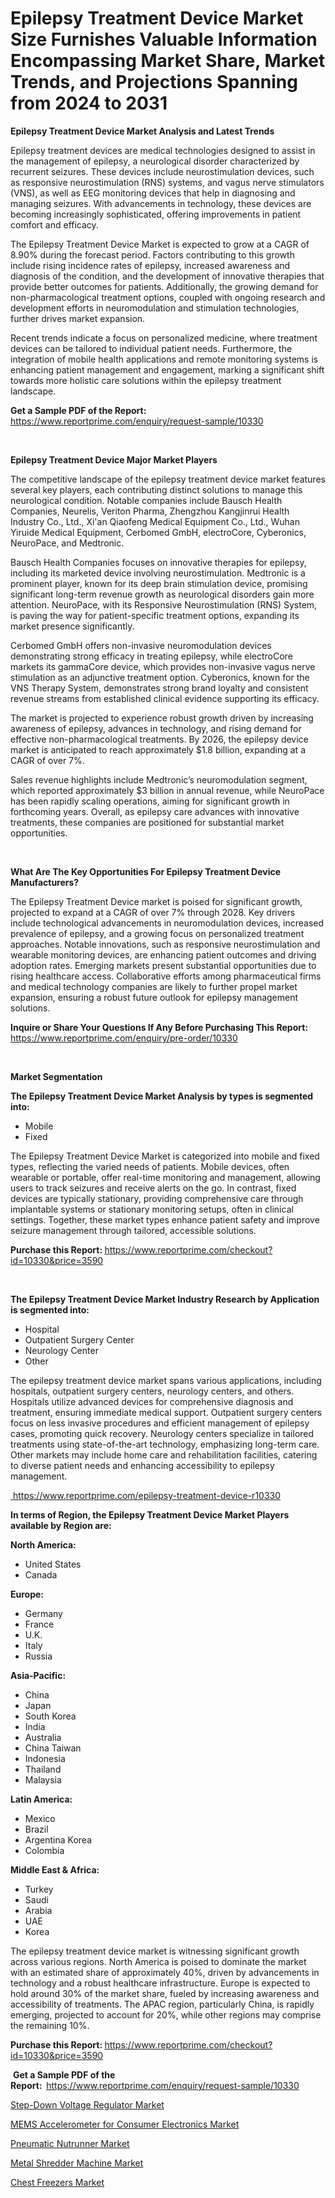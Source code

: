<p><h1>Epilepsy Treatment Device Market Size Furnishes Valuable Information Encompassing Market Share, Market Trends, and Projections Spanning from 2024 to 2031</h1></p><p><strong>Epilepsy Treatment Device Market Analysis and Latest Trends</strong></p>
<p><p>Epilepsy treatment devices are medical technologies designed to assist in the management of epilepsy, a neurological disorder characterized by recurrent seizures. These devices include neurostimulation devices, such as responsive neurostimulation (RNS) systems, and vagus nerve stimulators (VNS), as well as EEG monitoring devices that help in diagnosing and managing seizures. With advancements in technology, these devices are becoming increasingly sophisticated, offering improvements in patient comfort and efficacy.</p><p>The Epilepsy Treatment Device Market is expected to grow at a CAGR of 8.90% during the forecast period. Factors contributing to this growth include rising incidence rates of epilepsy, increased awareness and diagnosis of the condition, and the development of innovative therapies that provide better outcomes for patients. Additionally, the growing demand for non-pharmacological treatment options, coupled with ongoing research and development efforts in neuromodulation and stimulation technologies, further drives market expansion.</p><p>Recent trends indicate a focus on personalized medicine, where treatment devices can be tailored to individual patient needs. Furthermore, the integration of mobile health applications and remote monitoring systems is enhancing patient management and engagement, marking a significant shift towards more holistic care solutions within the epilepsy treatment landscape.</p></p>
<p><strong>Get a Sample PDF of the Report:&nbsp;</strong> <a href="https://www.reportprime.com/enquiry/request-sample/10330">https://www.reportprime.com/enquiry/request-sample/10330</a></p>
<p>&nbsp;</p>
<p><strong>Epilepsy Treatment Device Major Market Players</strong></p>
<p><p>The competitive landscape of the epilepsy treatment device market features several key players, each contributing distinct solutions to manage this neurological condition. Notable companies include Bausch Health Companies, Neurelis, Veriton Pharma, Zhengzhou Kangjinrui Health Industry Co., Ltd., Xi'an Qiaofeng Medical Equipment Co., Ltd., Wuhan Yiruide Medical Equipment, Cerbomed GmbH, electroCore, Cyberonics, NeuroPace, and Medtronic.</p><p>Bausch Health Companies focuses on innovative therapies for epilepsy, including its marketed device involving neurostimulation. Medtronic is a prominent player, known for its deep brain stimulation device, promising significant long-term revenue growth as neurological disorders gain more attention. NeuroPace, with its Responsive Neurostimulation (RNS) System, is paving the way for patient-specific treatment options, expanding its market presence significantly.</p><p>Cerbomed GmbH offers non-invasive neuromodulation devices demonstrating strong efficacy in treating epilepsy, while electroCore markets its gammaCore device, which provides non-invasive vagus nerve stimulation as an adjunctive treatment option. Cyberonics, known for the VNS Therapy System, demonstrates strong brand loyalty and consistent revenue streams from established clinical evidence supporting its efficacy. </p><p>The market is projected to experience robust growth driven by increasing awareness of epilepsy, advances in technology, and rising demand for effective non-pharmacological treatments. By 2026, the epilepsy device market is anticipated to reach approximately $1.8 billion, expanding at a CAGR of over 7%.</p><p>Sales revenue highlights include Medtronic’s neuromodulation segment, which reported approximately $3 billion in annual revenue, while NeuroPace has been rapidly scaling operations, aiming for significant growth in forthcoming years. Overall, as epilepsy care advances with innovative treatments, these companies are positioned for substantial market opportunities.</p></p>
<p>&nbsp;</p>
<p><strong>What Are The Key Opportunities For Epilepsy Treatment Device Manufacturers?</strong></p>
<p><p>The Epilepsy Treatment Device market is poised for significant growth, projected to expand at a CAGR of over 7% through 2028. Key drivers include technological advancements in neuromodulation devices, increased prevalence of epilepsy, and a growing focus on personalized treatment approaches. Notable innovations, such as responsive neurostimulation and wearable monitoring devices, are enhancing patient outcomes and driving adoption rates. Emerging markets present substantial opportunities due to rising healthcare access. Collaborative efforts among pharmaceutical firms and medical technology companies are likely to further propel market expansion, ensuring a robust future outlook for epilepsy management solutions.</p></p>
<p><strong>Inquire or Share Your Questions If Any Before Purchasing This Report:</strong> <a href="https://www.reportprime.com/enquiry/pre-order/10330">https://www.reportprime.com/enquiry/pre-order/10330</a></p>
<p>&nbsp;</p>
<p><strong>Market Segmentation</strong></p>
<p><strong>The Epilepsy Treatment Device Market Analysis by types is segmented into:</strong></p>
<p><ul><li>Mobile</li><li>Fixed</li></ul></p>
<p><p>The Epilepsy Treatment Device Market is categorized into mobile and fixed types, reflecting the varied needs of patients. Mobile devices, often wearable or portable, offer real-time monitoring and management, allowing users to track seizures and receive alerts on the go. In contrast, fixed devices are typically stationary, providing comprehensive care through implantable systems or stationary monitoring setups, often in clinical settings. Together, these market types enhance patient safety and improve seizure management through tailored, accessible solutions.</p></p>
<p><strong>Purchase this Report:&nbsp;</strong><a href="https://www.reportprime.com/checkout?id=10330&price=3590">https://www.reportprime.com/checkout?id=10330&price=3590</a></p>
<p>&nbsp;</p>
<p><strong>The Epilepsy Treatment Device Market Industry Research by Application is segmented into:</strong></p>
<p><ul><li>Hospital</li><li>Outpatient Surgery Center</li><li>Neurology Center</li><li>Other</li></ul></p>
<p><p>The epilepsy treatment device market spans various applications, including hospitals, outpatient surgery centers, neurology centers, and others. Hospitals utilize advanced devices for comprehensive diagnosis and treatment, ensuring immediate medical support. Outpatient surgery centers focus on less invasive procedures and efficient management of epilepsy cases, promoting quick recovery. Neurology centers specialize in tailored treatments using state-of-the-art technology, emphasizing long-term care. Other markets may include home care and rehabilitation facilities, catering to diverse patient needs and enhancing accessibility to epilepsy management.</p></p>
<p><a href="https://www.reportprime.com/epilepsy-treatment-device-r10330">&nbsp;https://www.reportprime.com/epilepsy-treatment-device-r10330</a></p>
<p><strong>In terms of Region, the Epilepsy Treatment Device Market Players available by Region are:</strong></p>
<p>
    <p> <strong> North America: </strong>
        <ul>
            <li>United States</li>
            <li>Canada</li>
        </ul>
        </p> 
    <p> <strong> Europe: </strong>
        <ul>
            <li>Germany</li>
            <li>France</li>
            <li>U.K.</li>
            <li>Italy</li>
            <li>Russia</li>
        </ul>
        </p> 
    <p> <strong> Asia-Pacific: </strong>
        <ul>
            <li>China</li>
            <li>Japan</li>
            <li>South Korea</li>
            <li>India</li>
            <li>Australia</li>
            <li>China Taiwan</li>
            <li>Indonesia</li>
            <li>Thailand</li>
            <li>Malaysia</li>
        </ul>
        </p> 
    <p> <strong> Latin America: </strong>
        <ul>
            <li>Mexico</li>
            <li>Brazil</li>
            <li>Argentina Korea</li>
            <li>Colombia</li>
        </ul>
        </p> 
    <p> <strong> Middle East & Africa: </strong>
        <ul>
            <li>Turkey</li>
            <li>Saudi</li>
            <li>Arabia</li>
            <li>UAE</li>
            <li>Korea</li>
        </ul>
    </p>
    </p>
<p><p>The epilepsy treatment device market is witnessing significant growth across various regions. North America is poised to dominate the market with an estimated share of approximately 40%, driven by advancements in technology and a robust healthcare infrastructure. Europe is expected to hold around 30% of the market share, fueled by increasing awareness and accessibility of treatments. The APAC region, particularly China, is rapidly emerging, projected to account for 20%, while other regions may comprise the remaining 10%.</p></p>
<p><strong>Purchase this Report: </strong><a href="https://www.reportprime.com/checkout?id=10330&price=3590">https://www.reportprime.com/checkout?id=10330&price=3590</a></p>
<p>&nbsp;<strong>Get a Sample PDF of the Report:&nbsp;&nbsp;</strong><a href="https://www.reportprime.com/enquiry/request-sample/10330">https://www.reportprime.com/enquiry/request-sample/10330</a></p>
<p><strong></strong></p>
<p><p><a href="https://medium.com/@alexander.murray3455/the-step-down-voltage-regulator-market-has-grown-significantly-as-a-result-of-several-important-421c99457d63?postPublishedType=initial">Step-Down Voltage Regulator Market</a></p><p><a href="https://medium.com/@alexander.murray3455/the-global-mems-accelerometer-for-consumer-electronics-market-is-a-dynamic-and-growing-industry-c576b20cdf0e">MEMS Accelerometer for Consumer Electronics Market</a></p><p><a href="https://www.linkedin.com/pulse/pneumatic-nutrunner-market-global-regional-analysis-2024-2031-bvjxf?trackingId=tLIozyqiRTWHGM31X5ug7g%3D%3D">Pneumatic Nutrunner Market</a></p><p><a href="https://www.linkedin.com/pulse/global-metal-shredder-machine-market-status-2024-2031-forecast-quc3f?trackingId=Gx1IiJoaQnGx5fobKiwXWw%3D%3D">Metal Shredder Machine Market</a></p><p><a href="https://issuu.com/reportprime-2/docs/chest-freezers-market-size-2030.ppt_616dde3a194404">Chest Freezers Market</a></p></p>